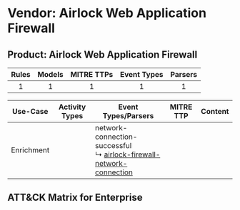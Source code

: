 Vendor: Airlock Web Application Firewall
========================================
Product: Airlock Web Application Firewall
-----------------------------------------
| Rules | Models | MITRE TTPs | Event Types | Parsers |
|:-----:|:------:|:----------:|:-----------:|:-------:|
|   1   |   1    |     1      |      1      |    1    |

|  Use-Case  | Activity Types | Event Types/Parsers                                                                                                                          | MITRE TTP | Content                                                                                              |
|:----------:| -------------- | -------------------------------------------------------------------------------------------------------------------------------------------- | --------- | ---------------------------------------------------------------------------------------------------- |
| Enrichment | <ul></li></ul> |  network-connection-successful<br> ↳ [airlock-firewall-network-connection](Parsers/parserContent_airlock-firewall-network-connection.md)<br> |           | [](Rules_Models/r_m_airlock_web_application_firewall_airlock_web_application_firewall_Enrichment.md) |

ATT&CK Matrix for Enterprise
----------------------------
